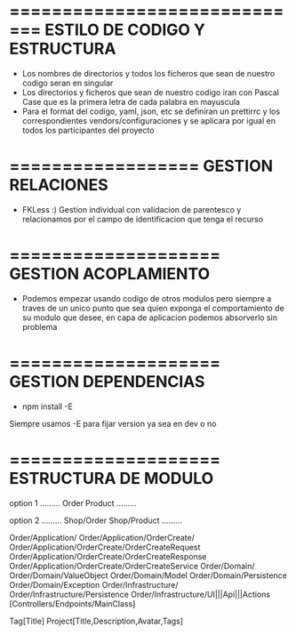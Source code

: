 =============================
ESTILO DE CODIGO Y ESTRUCTURA
=============================

- Los nombres de directorios y todos los ficheros que sean
  de nuestro codigo seran en singular
- Los directorios y ficheros que sean de nuestro codigo iran
  con Pascal Case que es la primera letra de cada palabra en mayuscula
- Para el format del codigo, yaml, json, etc se definiran un
  prettirrc y los correspondientes vendors/configuraciones y se aplicara
  por igual en todos los participantes del proyecto

==================
GESTION RELACIONES
==================

- FKLess :) Gestion individual con validacion de parentesco
  y relacionamos por el campo de identificacion que tenga el recurso

====================
GESTION ACOPLAMIENTO
====================

- Podemos empezar usando codigo de otros modulos pero siempre a traves
  de un unico punto que sea quien exponga el comportamiento de su modulo
  que desee, en capa de aplicacion podemos absorverlo sin problema

====================
GESTION DEPENDENCIAS
====================

- npm install -E

Siempre usamos -E para fijar version ya sea en dev o no

====================
ESTRUCTURA DE MODULO
====================

option 1
.........
Order
Product
.........

option 2
.........
Shop/Order
Shop/Product
.........

Order/Application/
Order/Application/OrderCreate/
Order/Application/OrderCreate/OrderCreateRequest
Order/Application/OrderCreate/OrderCreateResponse
Order/Application/OrderCreate/OrderCreateService
Order/Domain/
Order/Domain/ValueObject
Order/Domain/Model
Order/Domain/Persistence
Order/Domain/Exception
Order/Infrastructure/
Order/Infrastructure/Persistence
Order/Infrastructure/UI|||Api|||Actions [Controllers/Endpoints/MainClass]

Tag[Title]
Project[Title,Description,Avatar,Tags]
